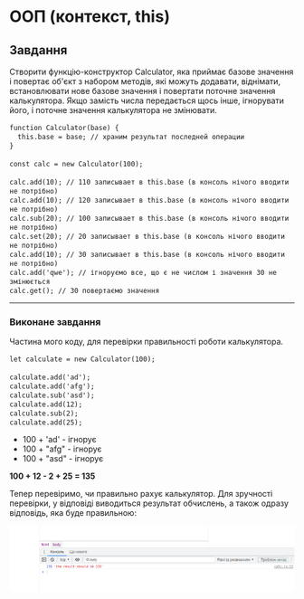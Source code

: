 # ООП (контекст, this)

<h2>Завдання</h2>

Створити функцію-конструктор Calculator, яка приймає базове значення і повертає об'єкт з набором методів, які можуть додавати, віднімати, встановлювати нове базове значення і повертати поточне значення калькулятора. Якщо замість числа передається щось інше, ігнорувати його, і поточне значення калькулятора не змінювати.

```
function Calculator(base) {
  this.base = base; // храним результат последней операции
}

const calc = new Calculator(100);

calc.add(10); // 110 записывает в this.base (в консоль нічого вводити не потрібно)
calc.add(10); // 120 записывает в this.base (в консоль нічого вводити не потрібно)
calc.sub(20); // 100 записывает в this.base (в консоль нічого вводити не потрібно)
calc.set(20); // 20 записывает в this.base (в консоль нічого вводити не потрібно)
calc.add(10); // 30 записывает в this.base (в консоль нічого вводити не потрібно)
calc.add('qwe'); // ігноруємо все, що є не числом і значення 30 не змінюється
calc.get(); // 30 повертаємо значення
```

____

<h3>Виконане завдання</h3>

Частина мого коду, для перевірки правильності роботи калькулятора.

```
let calculate = new Calculator(100);

calculate.add('ad');
calculate.add('afg');
calculate.sub('asd');
calculate.add(12);
calculate.sub(2);
calculate.add(25);
```

* 100 + 'ad' - ігнорує
* 100 + "afg" - ігнорує
* 100 + "asd" - ігнорує 

<strong>100 + 12 - 2 + 25 = 135</strong>

Тепер перевіримо, чи правильно рахує калькулятор. Для зручності перевірки, у відповіді виводиться результат обчислень, а також одразу відповідь, яка буде правильною: 

![Зображення1](https://github.com/TangiresH/frontend-kpi/blob/main/06-OOP/screenshots/image1.png)